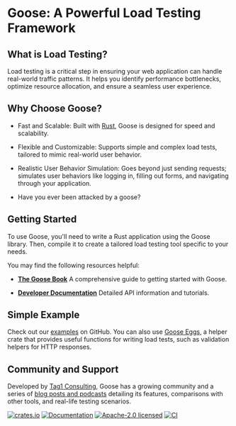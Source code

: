 # Goose: A Powerful Load Testing Framework

## What is Load Testing?
Load testing is a critical step in ensuring your web application can handle real-world traffic patterns. It helps you identify performance bottlenecks, optimize resource allocation, and ensure a seamless user experience.

## Why Choose Goose?

* Fast and Scalable: Built with [Rust](https://www.rust-lang.org/), Goose is designed for speed and scalability.

* Flexible and Customizable: Supports simple and complex load tests, tailored to mimic real-world user behavior.

* Realistic User Behavior Simulation: Goes beyond just sending requests; simulates user behaviors like logging in, filling out forms, and navigating through your application.

* Have you ever been attacked by a goose?

## Getting Started
To use Goose, you'll need to write a Rust application using the Goose library. Then, compile it to create a tailored load testing tool specific to your needs.

You may find the following resources helpful:

* [**The Goose Book**](https://book.goose.rs/) A comprehensive guide to getting started with Goose.

* [**Developer Documentation**](https://docs.rs/goose/) Detailed API information and tutorials.

## Simple Example

Check out our [examples](https://github.com/tag1consulting/goose/tree/main/examples) on GitHub. 
You can also use [Goose Eggs](https://github.com/tag1consulting/goose-eggs), a helper crate that provides useful functions for writing load tests, such as validation helpers for HTTP responses.

## Community and Support
Developed by [Tag1 Consulting](https://tag1.com/), Goose has a growing community and a series of [blog posts and podcasts](https://www.tag1.com/goose/) detailing its features, comparisons with other tools, and real-life testing scenarios.

[![crates.io](https://img.shields.io/crates/v/goose.svg)](https://crates.io/crates/goose)
[![Documentation](https://docs.rs/goose/badge.svg)](https://docs.rs/goose)
[![Apache-2.0 licensed](https://img.shields.io/crates/l/goose.svg)](./LICENSE)
[![CI](https://github.com/tag1consulting/goose/workflows/CI/badge.svg)](https://github.com/tag1consulting/goose/actions?query=workflow%3ACI)
